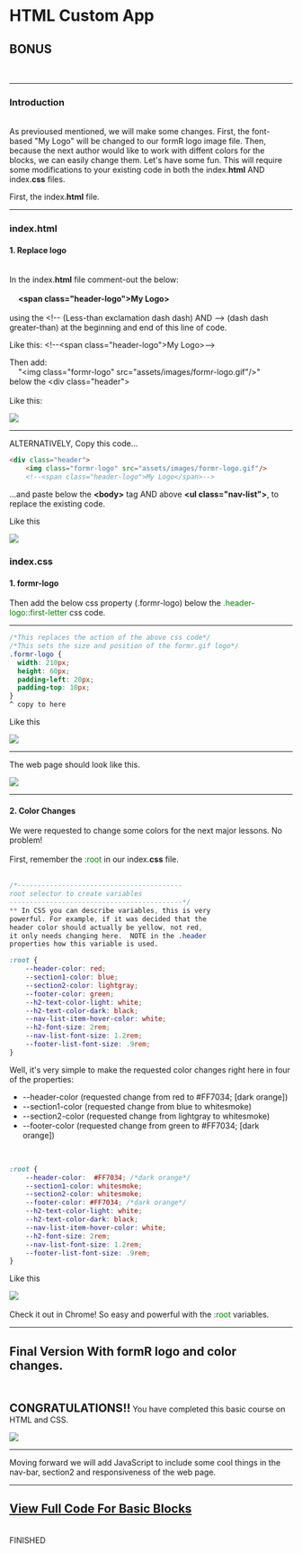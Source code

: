 #  HTML Custom App <!-- {docsify-ignore} -->

<!-- -------------------------------------------------------------- -->

## BONUS <!-- {docsify-ignore} -->
<br>

___

### Introduction
<br>
As previoused mentioned, we will make some changes.  First, the font-based "My Logo" will be changed to our formR logo image file.  Then, because the next author would like to work with diffent colors for the blocks, we can easily change them.  Let's have some fun. This will require some modifications to your existing code in both the index.<b>html</b> AND index.<b>css</b> files.  

First, the index.<b>html</b> file.
___

### index.html

#### 1. Replace logo

<br>
In the index.<b>html</b> file comment-out the below:<br><br>
&nbsp;&nbsp;&nbsp;&nbsp;<b>&#60;span class="header-logo">My Logo</span>&#62;</b><br><br>
using the &#60;!-- (Less-than exclamation dash dash) AND --&#62; (dash dash greater-than) at the beginning and end of this line of code.

Like this: &#60;!--&#60;span class="header-logo">My Logo</span>&#62;--&#62;

Then add:<br>
&nbsp;&nbsp;&nbsp;&nbsp;"&#60;img class="formr-logo" src="assets/images/formr-logo.gif"/&#62;"<br> below the &#60;div class="header"&#62;<br><br>
Like this:

<img src="FRApps/assets/images/md-images/BasicBonusImage1.jpg">

___

ALTERNATIVELY, Copy this code...

```html
<div class="header">
    <img class="formr-logo" src="assets/images/formr-logo.gif"/>
    <!--<span class="header-logo">My Logo</span>-->
```

...and paste below the <b>&#60;body&#62;</b> tag AND above <b>&#60;ul class="nav-list"&#62;</b>, to replace the existing code.

Like this

<img src="FRApps/assets/images/md-images/BasicBonusImage2.jpg">


### index.css

#### 1. formr-logo


Then add the below css property (.formr-logo) below the 
<font color='green'>.header-logo::first-letter</font> css code.
___

```css
/*This replaces the action of the above css code*/
/*This sets the size and position of the formr.gif logo*/
.formr-logo {
  width: 210px;
  height: 60px;
  padding-left: 20px;
  padding-top: 10px;
}
^ copy to here

```
Like this

<img src="FRApps/assets/images/md-images/BasicBonusImage3.jpg">

___

The web page should look like this.

<img class="shadow-border" src="FRApps/assets/images/md-images/BasicBonusImage4.jpg">

___

#### 2. Color Changes

We were requested to change some colors for the next major lessons. No problem!
<br><br>
First, remember the <font color='green'>:root</font> in our index.<b>css</b> file.
<br><br>

```css
/*-----------------------------------------
root selector to create variables
-------------------------------------------*/
** In CSS you can describe variables, this is very 
powerful. For example, if it was decided that the 
header color should actually be yellow, not red,
it only needs changing here.  NOTE in the .header
properties how this variable is used.

:root {
    --header-color: red;
    --section1-color: blue;
    --section2-color: lightgray;
    --footer-color: green;
    --h2-text-color-light: white;
    --h2-text-color-dark: black;
    --nav-list-item-hover-color: white;
    --h2-font-size: 2rem;
    --nav-list-font-size: 1.2rem;
    --footer-list-font-size: .9rem;    
}

```

Well, it's very simple to make the requested color changes right here in four of the properties:

- --header-color    (requested change from red to #FF7034; [dark orange])
- --section1-color  (requested change from blue to whitesmoke)
- --section2-color  (requested change from lightgray to whitesmoke)
- --footer-color    (requested change from green to #FF7034; [dark orange])
<br><br>

```css

:root {
    --header-color:  #FF7034; /*dark orange*/
    --section1-color: whitesmoke;
    --section2-color: whitesmoke;
    --footer-color: #FF7034; /*dark orange*/
    --h2-text-color-light: white;
    --h2-text-color-dark: black;
    --nav-list-item-hover-color: white;
    --h2-font-size: 2rem;
    --nav-list-font-size: 1.2rem;
    --footer-list-font-size: .9rem;    
}

```
Like this

<img class="shadow-border" src="FRApps/assets/images/md-images/BasicBonusImage5.jpg">
<br><br> 
Check it out in Chrome!  So easy and powerful with the <font color='green'>:root</font> variables.

___

## Final Version With formR logo and color changes.
<br><br>
<span style="font-size: 20px"><b>CONGRATULATIONS!!</b></span> You have completed this basic course on HTML and CSS.



<img class="shadow-border" src="FRApps/assets/images/md-images/BasicBonusImage6.jpg">

___

Moving forward we will add JavaScript to include some cool things in the nav-bar, section2 and responsiveness of the web page.

___

<!--## 6. View Full Code  <!-- {docsify-ignore} -->

##  [View Full Code For Basic Blocks](/FRApps/code/fr020106_basic-bonus-code.md "Full Code")

<br>
FINISHED
